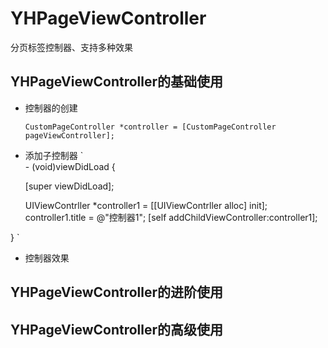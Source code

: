 # YHPageViewController
分页标签控制器、支持多种效果
## YHPageViewController的基础使用
  * 控制器的创建
    
    `
    CustomPageController *controller = [CustomPageController pageViewController];
    `
    
  * 添加子控制器
`  
  \- (void)viewDidLoad {

     [super viewDidLoad];

     UIViewContrller *controller1 = [[UIViewContrller alloc] init];
     controller1.title = @"控制器1";
     [self addChildViewController:controller1];

   }
`   
  
  * 控制器效果
## YHPageViewController的进阶使用
## YHPageViewController的高级使用
